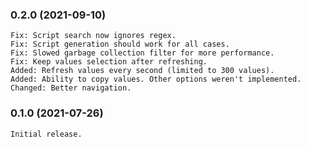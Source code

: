 ### 0.2.0 (2021-09-10)
    Fix: Script search now ignores regex.
    Fix: Script generation should work for all cases.
    Fix: Slowed garbage collection filter for more performance.
    Fix: Keep values selection after refreshing.
    Added: Refresh values every second (limited to 300 values).
    Added: Ability to copy values. Other options weren't implemented.
    Changed: Better navigation.

### 0.1.0 (2021-07-26)
    Initial release.